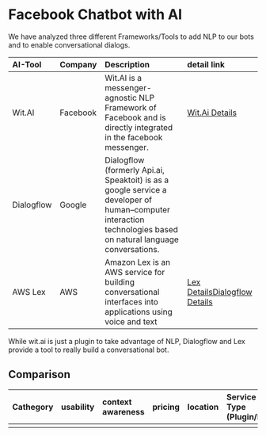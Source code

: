 # Facebook Chatbot with AI

We have analyzed three different Frameworks/Tools to add NLP to our bots and to enable conversational dialogs.

| AI-Tool    | Company  | Description                                                                                                                                | detail link   |
|:-----------|:---------|:-------------------------------------------------------------------------------------------------------------------------------------------|:---|
| Wit.AI     | Facebook | Wit.AI is a messenger-agnostic NLP Framework of Facebook and is directly integrated in the facebook messenger.                                                                                  |  [Wit.Ai Details](wit_ai/README.md)  |
| Dialogflow | Google   | Dialogflow (formerly Api.ai, Speaktoit) is as a google service a developer of human–computer interaction technologies based on natural language conversations. |    |
| AWS Lex    | AWS      | Amazon Lex is an AWS service for building conversational interfaces into applications using voice and text                                 |  [Lex Details](lex/README.md)[Dialogflow Details](dialogflow/README.md)  |

While wit.ai is just a plugin to take advantage of NLP, Dialogflow and Lex provide a tool to really build a conversational bot.

## Comparison

| Cathegory | usability | context awareness | pricing | location | Service Type (Plugin/Bot)   |
|:----------|:----------|:------------------|:--------|:----------------|:---|
|           |           |                   |         |                 |    |
